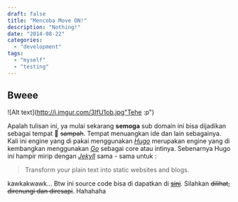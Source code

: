 ```yaml
---
draft: false
title: "Mencoba Move ON!"
description: "Nothing!"
date: "2014-08-22"
categories:
  - "development"
tags:
  - "myself"
  - "testing"
---
```

## Bweee

![Alt text](http://i.imgur.com/3IfU1ob.jpg"Tehe :p")

Apalah tulisan ini, ya mulai sekarang **semoga** sub domain ini bisa dijadikan
sebagai tempat :no_good: ~~sampah~~. Tempat menuangkan ide dan lain sebagainya.
Kali ini engine yang di pakai menggunakan *[Hugo](http://hugo.spf13.com)* merupakan
engine yang di kembangkan menggunakan *[Go](http://golang.org/dl/)* sebagai core atau intinya.
Sebenarnya Hugo ini hampir mirip dengan *[Jekyll](http://jekyllrb.com/)* sama - sama untuk :


> Transform your plain text into static websites and blogs.

kawkakwawk... Btw ini source code bisa di dapatkan di ~~[sini](https://github.com/ageng/hugo-theme)~~.
Silahkan ~~dilihat, direnungi dan diresapi~~. Hahahaha
